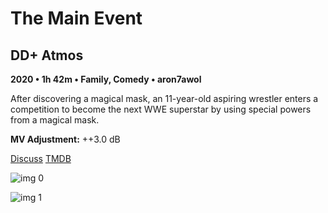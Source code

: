 # The Main Event

## DD+ Atmos

**2020 • 1h 42m • Family, Comedy • aron7awol**

After discovering a magical mask, an 11-year-old aspiring wrestler enters a competition to become the next WWE superstar by using special powers from a magical mask.

**MV Adjustment:** ++3.0 dB

[Discuss](https://www.avsforum.com/threads/bass-eq-for-filtered-movies.2995212/post-59475740)  [TMDB](637157)

![img 0](https://i.imgur.com/fprTHNE.jpg)

![img 1](https://i.imgur.com/UuTUIyF.png)

